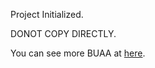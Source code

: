 Project Initialized.


DONOT COPY DIRECTLY.


You can see more BUAA at [here](https://cookedbear.top/).
